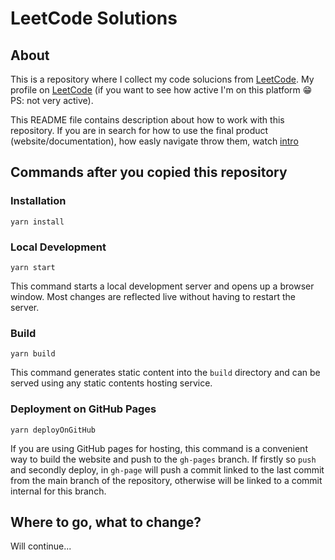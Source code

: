 # LeetCode Solutions

## About

This is a repository where I collect my code solucions from [LeetCode](https://leetcode.com/).
My profile on [LeetCode](https://leetcode.com/victor1chilari1/) (if you want to see how active I'm on this platform 😁 PS: not very active).

This README file contains description about how to work with this repository. If you are in search for how to use the final product (website/documentation), how easly navigate throw them, watch [intro](https://victorchilari.github.io/leetcode/intro)

## Commands after you copied this repository

### Installation

```console
yarn install
```

### Local Development

```console
yarn start
```

This command starts a local development server and opens up a browser window. Most changes are reflected live without having to restart the server.

### Build

```console
yarn build
```

This command generates static content into the `build` directory and can be served using any static contents hosting service.

### Deployment on GitHub Pages

```console
yarn deployOnGitHub
```

If you are using GitHub pages for hosting, this command is a convenient way to build the website and push to the `gh-pages` branch. If firstly so `push` and secondly deploy, in `gh-page` will push a commit linked to the last commit from the main branch of the repository, otherwise will be linked to a commit internal for this branch.

## Where to go, what to change?

Will continue...

